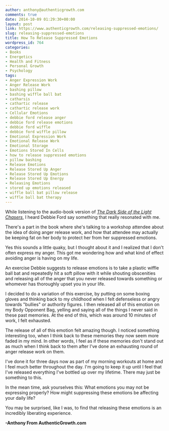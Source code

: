 ```yaml
---
author: anthony@authenticgrowth.com
comments: true
date: 2014-10-09 01:29:30+00:00
layout: post
link: https://www.authenticgrowth.com/releasing-suppressed-emotions/
slug: releasing-suppressed-emotions
title: How To Release Suppressed Emotions
wordpress_id: 764
categories:
- Books
- Energetics
- Health and Fitness
- Personal Growth
- Psychology
tags:
- Anger Expression Work
- Anger Release Work
- bashing pillow
- bashing wiffle ball bat
- catharsis
- cathartic release
- cathartic release work
- Cellular Emotions
- debbie ford release anger
- debbie ford release emotions
- debbie ford wiffle
- debbie ford wiffle pillow
- Emotional Expression Work
- Emotional Release Work
- Emotional Storage
- Emotions Stored In Cells
- how to release suppressed emotions
- pillow bashing
- Release Emotions
- Release Stored Up Anger
- Release Stored Up Emotions
- Release Stored Up Energy
- Releasing Emotions
- stored up emotions released
- wiffle ball bat pillow release
- wiffle ball bat therapy
---
```


While listening to the audio-book version of [_The Dark Side of the Light Chasers_](http://www.amazon.com/gp/product/1594485259/ref=as_li_qf_sp_asin_il_tl?ie=UTF8&camp=1789&creative=9325&creativeASIN=1594485259&linkCode=as2&tag=escapicom-20&linkId=SDUQPSSWUHWJAWEZ), I heard Debbie Ford say something that really resonated with me.

There's a part in the book where she's talking to a workshop attendee about the idea of doing anger release work, and how that attendee may actually be keeping fat on her body to protect her from her suppressed emotions.

Yes this sounds a little quaky, but I thought about it and I realized that I don't often express my anger. This got me wondering how and what kind of effect avoiding anger is having on my life.

An exercise Debbie suggests to release emotions is to take a plastic wiffle ball bat and repeatedly hit a soft pillow with it while shouting obscenities and releasing all of the anger that you never released towards something or whomever has thoroughly upset you in your life.

I decided to do a variation of this exercise, by putting on some boxing gloves and thinking back to my childhood when I felt defenseless or angry towards "bullies" or authority figures. I then released all of this emotion on my Body Opponent Bag, yelling and saying all of the things I never said in these past memories. At the end of this, which was around 10 minutes of work, I felt exhausted.

The release of all of this emotion felt amazing though. I noticed something interesting too, when I think back to these memories they now seem more faded in my mind. In other words, I feel as if these memories don't stand out as much when I think back to them after I've done an exhausting round of anger release work on them.

I've done it for three days now as part of my morning workouts at home and I feel much better throughout the day. I'm going to keep it up until I feel that I've released everything I've bottled up over my lifetime. There may just be something to this.

In the mean time, ask yourselves this: What emotions you may not be expressing properly? How might suppressing these emotions be affecting your daily life?

You may be surprised, like I was, to find that releasing these emotions is an incredibly liberating experience.

**-Anthony From AuthenticGrowth.com**
